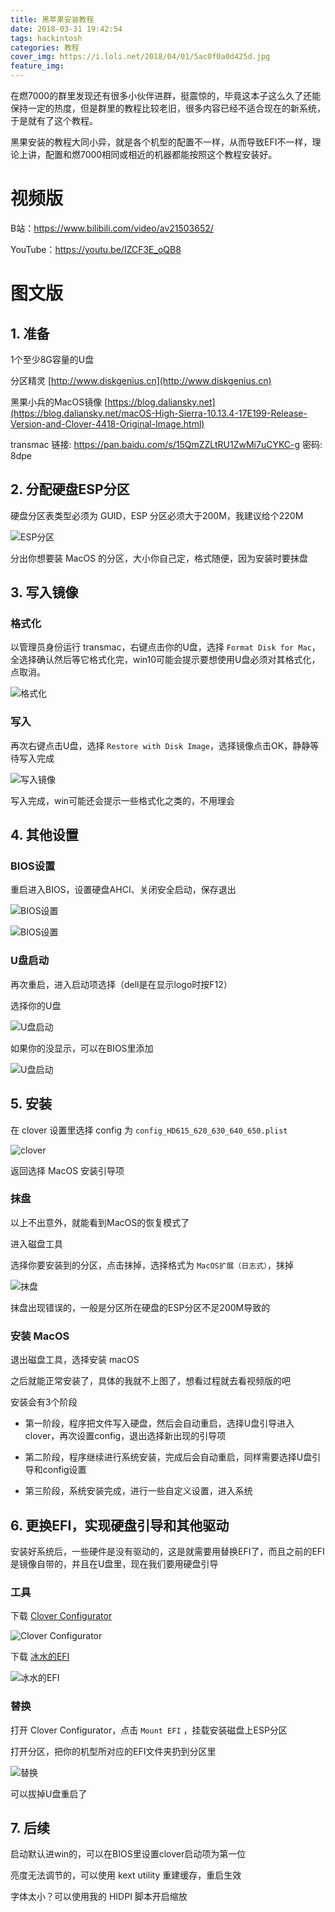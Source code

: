 ```yaml
---
title: 黑苹果安装教程
date: 2018-03-31 19:42:54
tags: hackintosh
categories: 教程
cover_img: https://i.loli.net/2018/04/01/5ac0f0a0d425d.jpg
feature_img:
---
```


在燃7000的群里发现还有很多小伙伴进群，挺震惊的，毕竟这本子这么久了还能保持一定的热度，但是群里的教程比较老旧，很多内容已经不适合现在的新系统，于是就有了这个教程。

黑果安装的教程大同小异，就是各个机型的配置不一样，从而导致EFI不一样，理论上讲，配置和燃7000相同或相近的机器都能按照这个教程安装好。

# 视频版

B站：https://www.bilibili.com/video/av21503652/

YouTube：https://youtu.be/IZCF3E_oQB8

# 图文版

## 1. 准备

1个至少8G容量的U盘

分区精灵 [http://www.diskgenius.cn](http://www.diskgenius.cn)

黑果小兵的MacOS镜像 [https://blog.daliansky.net](https://blog.daliansky.net/macOS-High-Sierra-10.13.4-17E199-Release-Version-and-Clover-4418-Original-Image.html)

transmac 链接: https://pan.baidu.com/s/15QmZZLtRU1ZwMi7uCYKC-g 密码: 8dpe

## 2. 分配硬盘ESP分区

硬盘分区表类型必须为 GUID，ESP 分区必须大于200M，我建议给个220M

![ESP分区](https://i.loli.net/2018/03/31/5abf6e9f2ecd6.png)

分出你想要装 MacOS 的分区，大小你自己定，格式随便，因为安装时要抹盘

## 3. 写入镜像

### 格式化

以管理员身份运行 transmac，右键点击你的U盘，选择 `Format Disk for Mac`，全选择确认然后等它格式化完，win10可能会提示要想使用U盘必须对其格式化，点取消。

![格式化](https://i.loli.net/2018/03/31/5abf6f80b9205.png)

### 写入

再次右键点击U盘，选择 `Restore with Disk Image`，选择镜像点击OK，静静等待写入完成

![写入镜像](https://i.loli.net/2018/03/31/5abf6f80c251c.png)

写入完成，win可能还会提示一些格式化之类的，不用理会

## 4. 其他设置

### BIOS设置

重启进入BIOS，设置硬盘AHCI、关闭安全启动，保存退出

![BIOS设置](https://i.loli.net/2018/03/31/5abf6331b1234.jpg)

![BIOS设置](https://i.loli.net/2018/03/31/5abf6331a9d57.jpg)

### U盘启动

再次重启，进入启动项选择（dell是在显示logo时按F12）

选择你的U盘

![U盘启动](https://i.loli.net/2018/03/31/5abf6a0327dab.jpg)

如果你的没显示，可以在BIOS里添加

![U盘启动](https://i.loli.net/2018/03/31/5abf653d1389d.jpg)

## 5. 安装

在 clover 设置里选择 config 为 `config_HD615_620_630_640_650.plist`

![clover](https://i.loli.net/2018/03/31/5abf6aee27f9b.jpg)

返回选择 MacOS 安装引导项

### 抹盘

以上不出意外，就能看到MacOS的恢复模式了

进入磁盘工具

选择你要安装到的分区，点击抹掉，选择格式为 `MacOS扩展（日志式）`，抹掉

![抹盘](https://i.loli.net/2018/03/31/5abf6e18e7ec2.jpg)

抹盘出现错误的，一般是分区所在硬盘的ESP分区不足200M导致的

### 安装 MacOS

退出磁盘工具，选择安装 macOS

之后就能正常安装了，具体的我就不上图了，想看过程就去看视频版的吧

安装会有3个阶段

- 第一阶段，程序把文件写入硬盘，然后会自动重启，选择U盘引导进入clover，再次设置config，退出选择新出现的引导项

- 第二阶段，程序继续进行系统安装，完成后会自动重启，同样需要选择U盘引导和config设置

- 第三阶段，系统安装完成，进行一些自定义设置，进入系统

## 6. 更换EFI，实现硬盘引导和其他驱动

安装好系统后，一些硬件是没有驱动的，这是就需要用替换EFI了，而且之前的EFI是镜像自带的，并且在U盘里，现在我们要用硬盘引导

### 工具

下载 [Clover Configurator](https://mackie100projects.altervista.org/download/ccv/)

![Clover Configurator](https://i.loli.net/2018/03/31/5abf7697197ef.png)

下载 [冰水的EFI](https://zhih.me/2017/dell-7460-7560-hackintosh)

![冰水的EFI](https://i.loli.net/2018/03/31/5abf76969efac.png)

### 替换

打开 Clover Configurator，点击 `Mount EFI` ，挂载安装磁盘上ESP分区

打开分区，把你的机型所对应的EFI文件夹扔到分区里

![替换](https://i.loli.net/2018/03/31/5abf7693a2c24.png)

可以拔掉U盘重启了

## 7. 后续

启动默认进win的，可以在BIOS里设置clover启动项为第一位

亮度无法调节的，可以使用 kext utility 重建缓存，重启生效

字体太小？可以使用我的 HIDPI 脚本开启缩放


